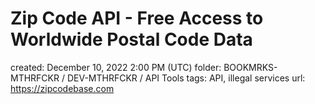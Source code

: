 # Zip Code API - Free Access to Worldwide Postal Code Data

created: December 10, 2022 2:00 PM (UTC)
folder: BOOKMRKS-MTHRFCKR / DEV-MTHRFCKR / API Tools
tags: API, illegal services
url: https://zipcodebase.com